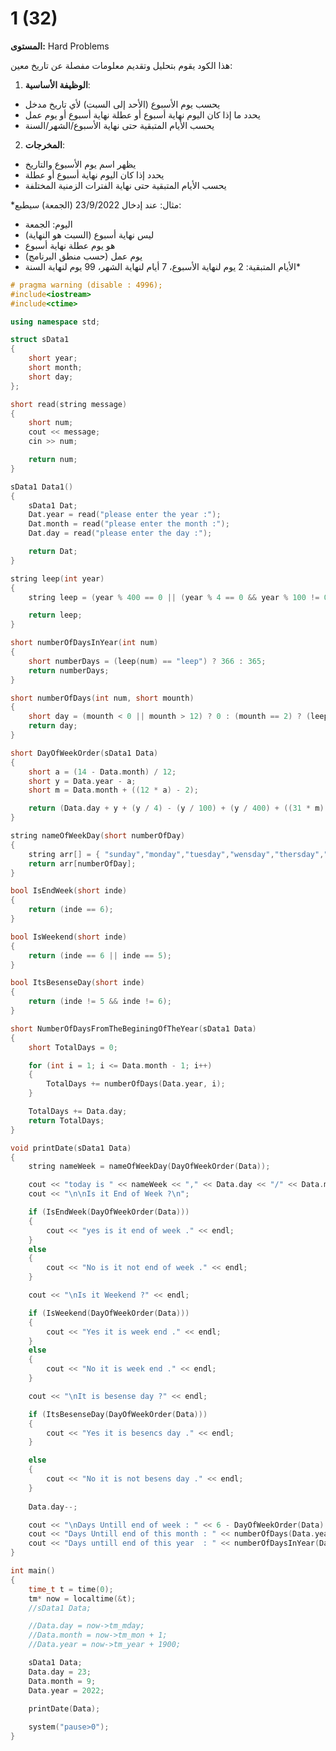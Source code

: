 # 1 (32)

**المستوى:** Hard Problems

هذا الكود يقوم بتحليل وتقديم معلومات مفصلة عن تاريخ معين:

1. **الوظيفة الأساسية**:
- يحسب يوم الأسبوع (الأحد إلى السبت) لأي تاريخ مدخل
- يحدد ما إذا كان اليوم نهاية أسبوع أو عطلة نهاية أسبوع أو يوم عمل
- يحسب الأيام المتبقية حتى نهاية الأسبوع/الشهر/السنة

2. **المخرجات**:
- يظهر اسم يوم الأسبوع والتاريخ
- يحدد إذا كان اليوم نهاية أسبوع أو عطلة
- يحسب الأيام المتبقية حتى نهاية الفترات الزمنية المختلفة

*مثال: عند إدخال 23/9/2022 (الجمعة) سيطبع:
- اليوم: الجمعة
- ليس نهاية أسبوع (السبت هو النهاية)
- هو يوم عطلة نهاية أسبوع
- يوم عمل (حسب منطق البرنامج)
- الأيام المتبقية: 2 يوم لنهاية الأسبوع، 7 أيام لنهاية الشهر، 99 يوم لنهاية السنة*

```cpp
# pragma warning (disable : 4996);
#include<iostream>
#include<ctime>

using namespace std;

struct sData1
{
	short year;
	short month;
	short day;
};

short read(string message)
{
	short num;
	cout << message;
	cin >> num;

	return num;
}

sData1 Data1()
{
	sData1 Dat;
	Dat.year = read("please enter the year :");
	Dat.month = read("please enter the month :");
	Dat.day = read("please enter the day :");

	return Dat;
}

string leep(int year)
{
	string leep = (year % 400 == 0 || (year % 4 == 0 && year % 100 != 0)) ? "leep" : "not leep";

	return leep;
}

short numberOfDaysInYear(int num)
{
	short numberDays = (leep(num) == "leep") ? 366 : 365;
	return numberDays;
}

short numberOfDays(int num, short mounth)
{
	short day = (mounth < 0 || mounth > 12) ? 0 : (mounth == 2) ? (leep(num) == "leep") ? 29 : 28 : (mounth == 4 || mounth == 6 || mounth == 9 || mounth == 11) ? 30 : 31;
	return day;
}

short DayOfWeekOrder(sData1 Data)
{
	short a = (14 - Data.month) / 12;
	short y = Data.year - a;
	short m = Data.month + ((12 * a) - 2);

	return (Data.day + y + (y / 4) - (y / 100) + (y / 400) + ((31 * m) / 12)) % 7;
}

string nameOfWeekDay(short numberOfDay)
{
	string arr[] = { "sunday","monday","tuesday","wensday","thersday","friday","suterday" };
	return arr[numberOfDay];
}

bool IsEndWeek(short inde)
{
	return (inde == 6);
}

bool IsWeekend(short inde)
{
	return (inde == 6 || inde == 5);
}

bool ItsBesenseDay(short inde)
{
	return (inde != 5 && inde != 6);
}

short NumberOfDaysFromTheBeginingOfTheYear(sData1 Data)
{
	short TotalDays = 0;

	for (int i = 1; i <= Data.month - 1; i++)
	{
		TotalDays += numberOfDays(Data.year, i);
	}

	TotalDays += Data.day;
	return TotalDays;
}

void printDate(sData1 Data)
{
	string nameWeek = nameOfWeekDay(DayOfWeekOrder(Data));

	cout << "today is " << nameWeek << "," << Data.day << "/" << Data.month << "/" << Data.year << endl;
	cout << "\n\nIs it End of Week ?\n";

	if (IsEndWeek(DayOfWeekOrder(Data)))
	{
		cout << "yes is it end of week ." << endl;
	}
	else
	{
		cout << "No is it not end of week ." << endl;
	}

	cout << "\nIs it Weekend ?" << endl;

	if (IsWeekend(DayOfWeekOrder(Data)))
	{
		cout << "Yes it is week end ." << endl;
	}
	else
	{
		cout << "No it is week end ." << endl;
	}

	cout << "\nIt is besense day ?" << endl;

	if (ItsBesenseDay(DayOfWeekOrder(Data)))
	{
		cout << "Yes it is besencs day ." << endl;
	}

	else
	{
		cout << "No it is not besens day ." << endl;
	}
	
	Data.day--;

	cout << "\nDays Untill end of week : " << 6 - DayOfWeekOrder(Data) << " Day(s)" << endl;
	cout << "Days Untill end of this month : " << numberOfDays(Data.year, Data.month)- (Data.day) << " Day(s)" << endl;
	cout << "Days untill end of this year  : " << numberOfDaysInYear(Data.year)- NumberOfDaysFromTheBeginingOfTheYear(Data) << " Day(s)\n";
}

int main()
{
	time_t t = time(0);
	tm* now = localtime(&t);
	//sData1 Data;

	//Data.day = now->tm_mday;
	//Data.month = now->tm_mon + 1;
	//Data.year = now->tm_year + 1900;

	sData1 Data;
	Data.day = 23;
	Data.month = 9;
	Data.year = 2022;
	
	printDate(Data);

	system("pause>0");
}
```
